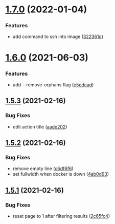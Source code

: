 # [1.7.0](https://github.com/damiencriado/dock/compare/v1.6.0...v1.7.0) (2022-01-04)


### Features

* add command to ssh into image ([322361d](https://github.com/damiencriado/dock/commit/322361dcd3c9ca42f38189b1f0fe22475df6dab6))



# [1.6.0](https://github.com/damiencriado/dock/compare/v1.5.3...v1.6.0) (2021-06-03)


### Features

* add --remove-orphans flag ([e5edcad](https://github.com/damiencriado/dock/commit/e5edcad7697ba4a147fc08a9ba93c803a5d6bb57))



## [1.5.3](https://github.com/damiencriado/dock/compare/v1.5.2...v1.5.3) (2021-02-16)


### Bug Fixes

* edit action title ([aade202](https://github.com/damiencriado/dock/commit/aade2028fe1f52ae3301a9cd20c45752584bee18))



## [1.5.2](https://github.com/damiencriado/dock/compare/v1.5.1...v1.5.2) (2021-02-16)


### Bug Fixes

* remove empty line ([c6df6f6](https://github.com/damiencriado/dock/commit/c6df6f6ae0ee2be8dfdf1c8b452f8d504333c392))
* set fullwidth when docker is down ([4ab0d93](https://github.com/damiencriado/dock/commit/4ab0d93ff18856070859b06ed73cf90dbba887ea))



## [1.5.1](https://github.com/damiencriado/dock/compare/v1.5.0...v1.5.1) (2021-02-16)


### Bug Fixes

* reset page to 1 after filtering results ([2c65fc4](https://github.com/damiencriado/dock/commit/2c65fc4e6d70d9442a465a7430711caaee93587a))



